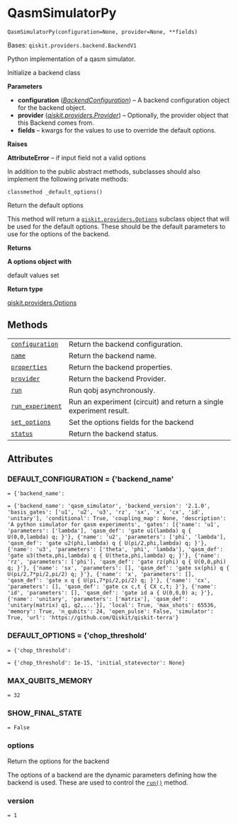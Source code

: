 # QasmSimulatorPy

<span id="undefined" />

`QasmSimulatorPy(configuration=None, provider=None, **fields)`

Bases: `qiskit.providers.backend.BackendV1`

Python implementation of a qasm simulator.

Initialize a backend class

**Parameters**

*   **configuration** ([*BackendConfiguration*](qiskit.providers.models.BackendConfiguration#qiskit.providers.models.BackendConfiguration "qiskit.providers.models.BackendConfiguration")) – A backend configuration object for the backend object.
*   **provider** ([*qiskit.providers.Provider*](qiskit.providers.Provider#qiskit.providers.Provider "qiskit.providers.Provider")) – Optionally, the provider object that this Backend comes from.
*   **fields** – kwargs for the values to use to override the default options.

**Raises**

**AttributeError** – if input field not a valid options

In addition to the public abstract methods, subclasses should also implement the following private methods:

<span id="undefined" />

`classmethod _default_options()`

Return the default options

This method will return a [`qiskit.providers.Options`](qiskit.providers.Options#qiskit.providers.Options "qiskit.providers.Options") subclass object that will be used for the default options. These should be the default parameters to use for the options of the backend.

**Returns**

**A options object with**

default values set

**Return type**

[qiskit.providers.Options](qiskit.providers.Options#qiskit.providers.Options "qiskit.providers.Options")

## Methods

|                                                                                                                                                                                                  |                                                                    |
| ------------------------------------------------------------------------------------------------------------------------------------------------------------------------------------------------ | ------------------------------------------------------------------ |
| [`configuration`](qiskit.providers.basicaer.QasmSimulatorPy.configuration#qiskit.providers.basicaer.QasmSimulatorPy.configuration "qiskit.providers.basicaer.QasmSimulatorPy.configuration")     | Return the backend configuration.                                  |
| [`name`](qiskit.providers.basicaer.QasmSimulatorPy.name#qiskit.providers.basicaer.QasmSimulatorPy.name "qiskit.providers.basicaer.QasmSimulatorPy.name")                                         | Return the backend name.                                           |
| [`properties`](qiskit.providers.basicaer.QasmSimulatorPy.properties#qiskit.providers.basicaer.QasmSimulatorPy.properties "qiskit.providers.basicaer.QasmSimulatorPy.properties")                 | Return the backend properties.                                     |
| [`provider`](qiskit.providers.basicaer.QasmSimulatorPy.provider#qiskit.providers.basicaer.QasmSimulatorPy.provider "qiskit.providers.basicaer.QasmSimulatorPy.provider")                         | Return the backend Provider.                                       |
| [`run`](qiskit.providers.basicaer.QasmSimulatorPy.run#qiskit.providers.basicaer.QasmSimulatorPy.run "qiskit.providers.basicaer.QasmSimulatorPy.run")                                             | Run qobj asynchronously.                                           |
| [`run_experiment`](qiskit.providers.basicaer.QasmSimulatorPy.run_experiment#qiskit.providers.basicaer.QasmSimulatorPy.run_experiment "qiskit.providers.basicaer.QasmSimulatorPy.run_experiment") | Run an experiment (circuit) and return a single experiment result. |
| [`set_options`](qiskit.providers.basicaer.QasmSimulatorPy.set_options#qiskit.providers.basicaer.QasmSimulatorPy.set_options "qiskit.providers.basicaer.QasmSimulatorPy.set_options")             | Set the options fields for the backend                             |
| [`status`](qiskit.providers.basicaer.QasmSimulatorPy.status#qiskit.providers.basicaer.QasmSimulatorPy.status "qiskit.providers.basicaer.QasmSimulatorPy.status")                                 | Return the backend status.                                         |

## Attributes

<span id="undefined" />

### DEFAULT\_CONFIGURATION = \{'backend\_name'

`= {'backend_name':`

`= {'backend_name': 'qasm_simulator', 'backend_version': '2.1.0', 'basis_gates': ['u1', 'u2', 'u3', 'rz', 'sx', 'x', 'cx', 'id', 'unitary'], 'conditional': True, 'coupling_map': None, 'description': 'A python simulator for qasm experiments', 'gates': [{'name': 'u1', 'parameters': ['lambda'], 'qasm_def': 'gate u1(lambda) q { U(0,0,lambda) q; }'}, {'name': 'u2', 'parameters': ['phi', 'lambda'], 'qasm_def': 'gate u2(phi,lambda) q { U(pi/2,phi,lambda) q; }'}, {'name': 'u3', 'parameters': ['theta', 'phi', 'lambda'], 'qasm_def': 'gate u3(theta,phi,lambda) q { U(theta,phi,lambda) q; }'}, {'name': 'rz', 'parameters': ['phi'], 'qasm_def': 'gate rz(phi) q { U(0,0,phi) q; }'}, {'name': 'sx', 'parameters': [], 'qasm_def': 'gate sx(phi) q { U(pi/2,7*pi/2,pi/2) q; }'}, {'name': 'x', 'parameters': [], 'qasm_def': 'gate x q { U(pi,7*pi/2,pi/2) q; }'}, {'name': 'cx', 'parameters': [], 'qasm_def': 'gate cx c,t { CX c,t; }'}, {'name': 'id', 'parameters': [], 'qasm_def': 'gate id a { U(0,0,0) a; }'}, {'name': 'unitary', 'parameters': ['matrix'], 'qasm_def': 'unitary(matrix) q1, q2,...'}], 'local': True, 'max_shots': 65536, 'memory': True, 'n_qubits': 24, 'open_pulse': False, 'simulator': True, 'url': 'https://github.com/Qiskit/qiskit-terra'}`

<span id="undefined" />

### DEFAULT\_OPTIONS = \{'chop\_threshold'

`= {'chop_threshold':`

`= {'chop_threshold': 1e-15, 'initial_statevector': None}`

<span id="undefined" />

### MAX\_QUBITS\_MEMORY

`= 32`

<span id="undefined" />

### SHOW\_FINAL\_STATE

`= False`

<span id="undefined" />

### options

Return the options for the backend

The options of a backend are the dynamic parameters defining how the backend is used. These are used to control the [`run()`](qiskit.providers.basicaer.QasmSimulatorPy.run#qiskit.providers.basicaer.QasmSimulatorPy.run "qiskit.providers.basicaer.QasmSimulatorPy.run") method.

<span id="undefined" />

### version

`= 1`
